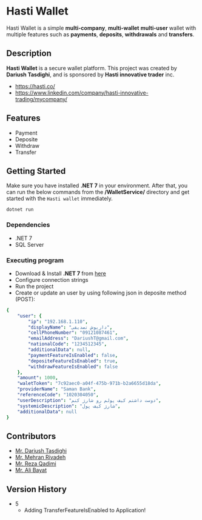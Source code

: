 # Hasti Wallet
Hasti Wallet is a simple **multi-company**, **multi-wallet** **multi-user** wallet with multiple features such as **payments**, **deposits**, **withdrawals** and **transfers**.

## Description

**Hasti Wallet** is a secure wallet platform. This project was created by **Dariush Tasdighi**,  and is sponsored by **Hasti innovative trader** inc.

- https://hasti.co/
- https://www.linkedin.com/company/hasti-innovative-trading/mycompany/

## Features

- Payment
- Deposite
- Withdraw
- Transfer

## Getting Started
Make sure you have installed **.NET 7** in your environment. After that, you can run the below commands from the **/WalletService/** directory and get started with the `Hasti wallet` immediately.

    dotnet run
    
### Dependencies

* .NET 7
* SQL Server

### Executing program

* Download & Install **.NET 7** from [here](https://dotnet.microsoft.com/en-us/download/dotnet/7.0)
* Configure connection strings
* Run the project
* Create or update an user by using following json in deposite method (POST):

```yaml
{
    "user": {
        "ip": "192.168.1.110",
        "displayName": "داریوش تصدیقی",
        "cellPhoneNumber": "09121087461",
        "emailAddress": "DariushT@gmail.com",
        "nationalCode": "1234512345",
        "additionalData": null,
        "paymentFeatureIsEnabled": false,
        "depositeFeatureIsEnabled": true,
        "withdrawFeatureIsEnabled": false
    },
    "amount": 1000,
    "waletToken": "7c92aec0-a04f-475b-971b-b2a6655d18da",
    "providerName": "Saman Bank",
    "referenceCode": "1020304050",
    "userDescription": "دوست داشتم کیف پولم رو شارژ کنم",
    "systemicDescription": "شارژ کیف پول",
    "additionalData": null
}
```

## Contributors 

- [Mr. Dariush Tasdighi](https://www.linkedin.com/in/Tasdighi/)
- [Mr. Mehran Rivadeh](https://www.linkedin.com/in/Mehran-Rivadeh-ab55845)
- [Mr. Reza Qadimi](https://www.linkedin.com/in/Reza-Qadimi)
- [Mr. Ali Bayat](https://www.linkedin.com/in/AliBayatgh)

## Version History

* 5
    * Adding TransferFeatureIsEnabled to Application!
